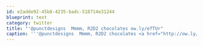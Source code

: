 ```yaml
---
id: e2adde92-45b8-4235-badc-518714e31244
blueprint: text
category: twitter
title: "'@punctdesigns  Mmmm, R2D2 chocolates ow.ly/efTUr"
caption: '''@punctdesigns  Mmmm, R2D2 chocolates <a href="http://ow.ly/efTUr" title="http://ow.ly/efTUr" class="link link_untco">ow.ly/efTUr</a>'
---
```

